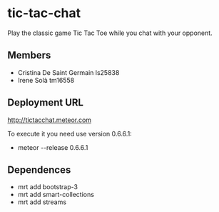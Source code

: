 tic-tac-chat
============

Play the classic game Tic Tac Toe while you chat with your opponent.


Members
-------

- Cristina De Saint Germain ls25838
- Irene Solà tm16558

Deployment URL
--------------

http://tictacchat.meteor.com


To execute it you need use version 0.6.6.1:

- meteor --release 0.6.6.1
  
  

Dependences
-----------

- mrt add bootstrap-3
- mrt add smart-collections
- mrt add streams
